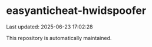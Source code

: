 # easyanticheat-hwidspoofer

Last updated: 2025-06-23 17:02:28

This repository is automatically maintained.
